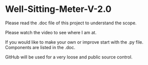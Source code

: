 # Well-Sitting-Meter-V-2.0
Please read the .doc file of this project to understand the scope.

Please watch the video to see where I am at.

If you would like to make your own or improve start with the .py file. Components are listed in the .doc.

GitHub will be used for a very loose and public source control.
